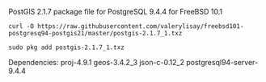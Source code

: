 PostGIS 2.1.7 package file for PostgreSQL 9.4.4 for FreeBSD 10.1

`curl -O https://raw.githubusercontent.com/valerylisay/freebsd101-postgresq94-postgis21/master/postgis-2.1.7_1.txz`

`sudo pkg add postgis-2.1.7_1.txz`

Dependencies:
proj-4.9.1
geos-3.4.2_3
json-c-0.12_2
postgresql94-server-9.4.4
